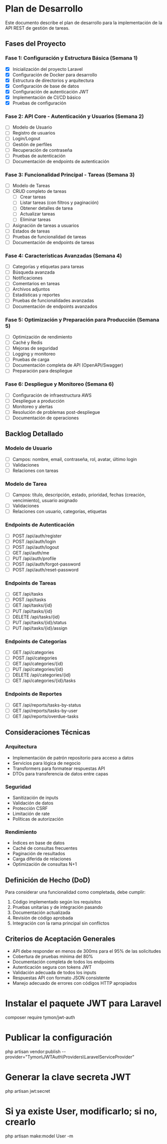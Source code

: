 # Plan de Desarrollo

Este documento describe el plan de desarrollo para la implementación de la API REST de gestión de tareas.

## Fases del Proyecto

### Fase 1: Configuración y Estructura Básica (Semana 1)

- [x] Inicialización del proyecto Laravel
- [x] Configuración de Docker para desarrollo
- [x] Estructura de directorios y arquitectura
- [x] Configuración de base de datos
- [x] Configuración de autenticación JWT
- [x] Implementación de CI/CD básico
- [x] Pruebas de configuración

### Fase 2: API Core - Autenticación y Usuarios (Semana 2)

- [ ] Modelo de Usuario
- [ ] Registro de usuarios
- [ ] Login/Logout
- [ ] Gestión de perfiles
- [ ] Recuperación de contraseña
- [ ] Pruebas de autenticación
- [ ] Documentación de endpoints de autenticación

### Fase 3: Funcionalidad Principal - Tareas (Semana 3)

- [ ] Modelo de Tareas
- [ ] CRUD completo de tareas
  - [ ] Crear tareas
  - [ ] Listar tareas (con filtros y paginación)
  - [ ] Obtener detalles de tarea
  - [ ] Actualizar tareas
  - [ ] Eliminar tareas
- [ ] Asignación de tareas a usuarios
- [ ] Estados de tareas
- [ ] Pruebas de funcionalidad de tareas
- [ ] Documentación de endpoints de tareas

### Fase 4: Características Avanzadas (Semana 4)

- [ ] Categorías y etiquetas para tareas
- [ ] Búsqueda avanzada
- [ ] Notificaciones
- [ ] Comentarios en tareas
- [ ] Archivos adjuntos
- [ ] Estadísticas y reportes
- [ ] Pruebas de funcionalidades avanzadas
- [ ] Documentación de endpoints avanzados

### Fase 5: Optimización y Preparación para Producción (Semana 5)

- [ ] Optimización de rendimiento
- [ ] Caché y Redis
- [ ] Mejoras de seguridad
- [ ] Logging y monitoreo
- [ ] Pruebas de carga
- [ ] Documentación completa de API (OpenAPI/Swagger)
- [ ] Preparación para despliegue

### Fase 6: Despliegue y Monitoreo (Semana 6)

- [ ] Configuración de infraestructura AWS
- [ ] Despliegue a producción
- [ ] Monitoreo y alertas
- [ ] Resolución de problemas post-despliegue
- [ ] Documentación de operaciones

## Backlog Detallado

### Modelo de Usuario
- [ ] Campos: nombre, email, contraseña, rol, avatar, último login
- [ ] Validaciones
- [ ] Relaciones con tareas

### Modelo de Tarea
- [ ] Campos: título, descripción, estado, prioridad, fechas (creación, vencimiento), usuario asignado
- [ ] Validaciones
- [ ] Relaciones con usuario, categorías, etiquetas

### Endpoints de Autenticación
- [ ] POST /api/auth/register
- [ ] POST /api/auth/login
- [ ] POST /api/auth/logout
- [ ] GET /api/auth/me
- [ ] PUT /api/auth/profile
- [ ] POST /api/auth/forgot-password
- [ ] POST /api/auth/reset-password

### Endpoints de Tareas
- [ ] GET /api/tasks
- [ ] POST /api/tasks
- [ ] GET /api/tasks/{id}
- [ ] PUT /api/tasks/{id}
- [ ] DELETE /api/tasks/{id}
- [ ] PUT /api/tasks/{id}/status
- [ ] PUT /api/tasks/{id}/assign

### Endpoints de Categorías
- [ ] GET /api/categories
- [ ] POST /api/categories
- [ ] GET /api/categories/{id}
- [ ] PUT /api/categories/{id}
- [ ] DELETE /api/categories/{id}
- [ ] GET /api/categories/{id}/tasks

### Endpoints de Reportes
- [ ] GET /api/reports/tasks-by-status
- [ ] GET /api/reports/tasks-by-user
- [ ] GET /api/reports/overdue-tasks

## Consideraciones Técnicas

### Arquitectura

- Implementación de patrón repositorio para acceso a datos
- Servicios para lógica de negocio
- Transformers para formatear respuestas API
- DTOs para transferencia de datos entre capas

### Seguridad

- Sanitización de inputs
- Validación de datos
- Protección CSRF
- Limitación de rate
- Políticas de autorización

### Rendimiento

- Índices en base de datos
- Caché de consultas frecuentes
- Paginación de resultados
- Carga diferida de relaciones
- Optimización de consultas N+1

## Definición de Hecho (DoD)

Para considerar una funcionalidad como completada, debe cumplir:

1. Código implementado según los requisitos
2. Pruebas unitarias y de integración pasando
3. Documentación actualizada
4. Revisión de código aprobada
5. Integración con la rama principal sin conflictos

## Criterios de Aceptación Generales

- API debe responder en menos de 300ms para el 95% de las solicitudes
- Cobertura de pruebas mínima del 80%
- Documentación completa de todos los endpoints
- Autenticación segura con tokens JWT
- Validación adecuada de todos los inputs
- Respuestas API con formato JSON consistente
- Manejo adecuado de errores con códigos HTTP apropiados

# Instalar el paquete JWT para Laravel
composer require tymon/jwt-auth

# Publicar la configuración
php artisan vendor:publish --provider="Tymon\JWTAuth\Providers\LaravelServiceProvider"

# Generar la clave secreta JWT
php artisan jwt:secret

# Si ya existe User, modificarlo; si no, crearlo
php artisan make:model User -m 